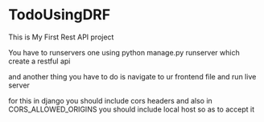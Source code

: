# TodoUsingDRF
This is My First Rest API project 

You have to runservers one using python manage.py runserver which create a restful api

and another thing you have to do is navigate to ur frontend file and run live server

for this in django you should include cors headers and also in CORS_ALLOWED_ORIGINS you should include local host so as to accept it


